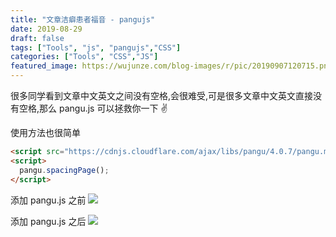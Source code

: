 ```yaml
---
title: "文章洁癖患者福音 - pangujs"
date: 2019-08-29
draft: false
tags: ["Tools", "js", "pangujs","CSS"]
categories: ["Tools", "CSS","JS"]
featured_image: https://wujunze.com/blog-images/r/pic/20190907120715.png
---
```


很多同学看到文章中文英文之间没有空格,会很难受,可是很多文章中文英文直接没有空格,那么 pangu.js 可以拯救你一下 ✌️ 

<!-- more -->

使用方法也很简单 

```html
<script src="https://cdnjs.cloudflare.com/ajax/libs/pangu/4.0.7/pangu.min.js"></script>
<script>
  pangu.spacingPage();
</script>
```

添加 pangu.js 之前 
![ ](https://wujunze.com/blog-images/r/pic/before.png)

添加 pangu.js 之后
![](https://wujunze.com/blog-images/r/pic/after.png) 
